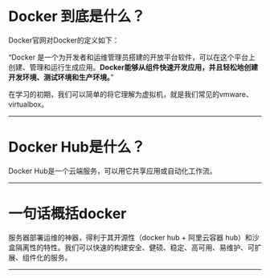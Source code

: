 # Docker 到底是什么？

Docker官网对Docker的定义如下：

“Docker 是一个为开发者和运维管理员搭建的开放平台软件，可以在这个平台上创建、管理和运行生成应用。**Docker能够从组件快速开发应用，并且轻松地创建开发环境、测试环境和生产环境。**”

在学习的初期，我们可以简单的将它理解为虚拟机，就是我们常见的vmware、virtualbox。

---

# Docker Hub是什么？

Docker Hub是一个云端服务，可以用它共享应用或自动化工作流。

---

# 一句话概括docker

服务器部署运维的神器，得利于其开源性（docker hub + 阿里云容器 hub）和沙盒隔离性的特性。我们可以快速的构建安全、健硕、稳定、高可用、易维护、可扩展、组件化的服务。

---



